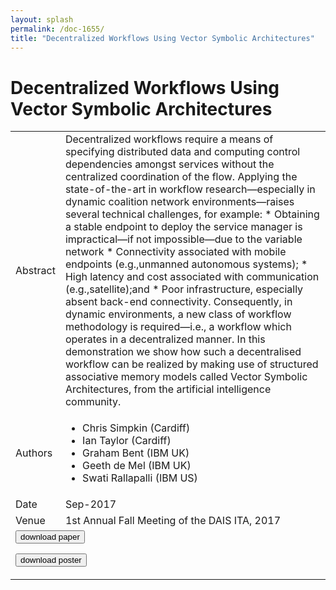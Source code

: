 ```yaml
---
layout: splash
permalink: /doc-1655/
title: "Decentralized Workflows Using Vector Symbolic Architectures"
---
```


# Decentralized Workflows Using Vector Symbolic Architectures

<table>
    <tbody>
    <tr>
        <td>Abstract</td>
        <td>Decentralized workflows require a means of specifying distributed data and computing control dependencies amongst services without the centralized coordination of the flow. Applying the state-of-the-art in workflow research—especially in dynamic coalition network environments—raises several technical challenges, for example: * Obtaining a stable endpoint to deploy the service manager is impractical—if not impossible—due to the variable network * Connectivity associated with mobile endpoints (e.g.,unmanned autonomous systems); * High latency and cost associated with communication (e.g.,satellite);and * Poor infrastructure, especially absent back-end connectivity. Consequently, in dynamic environments, a new class of workflow methodology is required—i.e., a workflow which operates in a decentralized manner. In this demonstration we show how such a decentralised workflow can be realized by making use of structured associative memory models called Vector Symbolic Architectures, from the artificial intelligence community.</td>
    </tr>
    <tr>
        <td>Authors</td>
        <td>
            <ul>
                <li>Chris Simpkin (Cardiff)</li>
                <li>Ian Taylor (Cardiff)</li>
                <li>Graham Bent (IBM UK)</li>
                <li>Geeth de Mel (IBM UK)</li>
                <li>Swati Rallapalli (IBM US)</li>
            </ul>
        </td>
    </tr>
    <tr>
        <td>Date</td>
        <td>Sep-2017</td>
    </tr>
    <tr>
        <td>Venue</td>
        <td>1st Annual Fall Meeting of the DAIS ITA, 2017</td>
    </tr>
        <tr>
            <td colspan="2">
                <form method="get" action="https://dais-ita.org/sites/default/files/D_003-summary.pdf">
                    <button type="submit">download paper</button>
                </form>
                <form method="get" action="https://dais-ita.org/sites/default/files/D_003-poster.pdf">
                    <button type="submit">download poster</button>
                </form>
            </td>
        </tr>
    </tbody>
</table>
